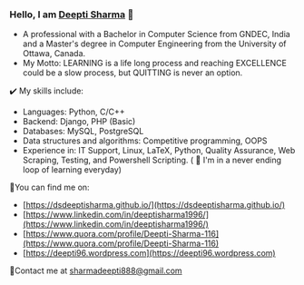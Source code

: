 ### Hello, I am [Deepti Sharma](https://dsdeeptisharma.github.io/) 👋

- A professional with a Bachelor in Computer Science from GNDEC, India and a Master's degree in Computer Engineering from the University of Ottawa, Canada.
- My Motto: LEARNING is a life long process and reaching EXCELLENCE could be a slow process, but QUITTING is never an option.

✔️ My skills include:
- Languages: Python, C/C++
- Backend: Django, PHP (Basic)
- Databases: MySQL, PostgreSQL
- Data structures and algorithms: Competitive programming, OOPS
- Experience in: IT Support, Linux, LaTeX, Python, Quality Assurance, Web Scraping, Testing, and Powershell Scripting.
( 🔭 I'm in a never ending loop of learning everyday)

🔎You can find me on:
- [https://dsdeeptisharma.github.io/](https://dsdeeptisharma.github.io/)
- [https://www.linkedin.com/in/deeptisharma1996/](https://www.linkedin.com/in/deeptisharma1996/)
- [https://www.quora.com/profile/Deepti-Sharma-116](https://www.quora.com/profile/Deepti-Sharma-116)
- [https://deepti96.wordpress.com](https://deepti96.wordpress.com)

📩Contact me at sharmadeepti888@gmail.com 


<!--
**dsdeeptisharma/dsdeeptisharma** is a ✨ _special_ ✨ repository because its `README.md` (this file) appears on your GitHub profile.

Here are some ideas to get you started:

- 🔭 I’m currently working on ...
- 🌱 I’m currently learning ...
- 👯 I’m looking to collaborate on ...
- 🤔 I’m looking for help with ...
- 💬 Ask me about ...
- 📫 How to reach me: ...
- 😄 Pronouns: ...
- ⚡ Fun fact: ...
-->
